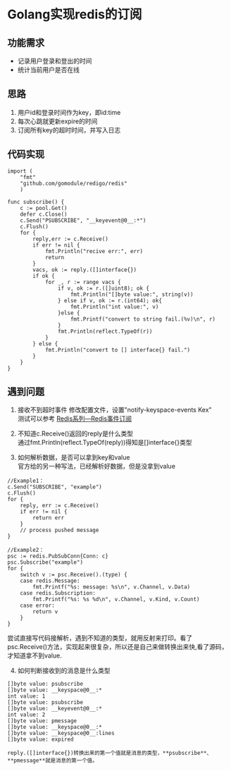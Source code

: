 # Golang实现redis的订阅 #

## 功能需求 ##
* 记录用户登录和登出的时间
* 统计当前用户是否在线

## 思路 ##
1. 用户id和登录时间作为key，即id:time   
2. 每次心跳就更新expire的时间   
3. 订阅所有key的超时时间，并写入日志

## 代码实现 ##
```golang
import (
    "fmt"
    "github.com/gomodule/redigo/redis"
    )

func subscribe() {
	c := pool.Get()
    defer c.Close()
	c.Send("PSUBSCRIBE", "__keyevent@0__:*")
	c.Flush()
	for {
		reply,err := c.Receive() 
		if err != nil {
			fmt.Println("recive err:", err)
			return
		}
		vacs, ok := reply.([]interface{})
		if ok {
			for _, r := range vacs {
				if v, ok := r.([]uint8); ok {
					fmt.Println("[]byte value:", string(v))
				} else if v, ok := r.(int64); ok{
					fmt.Println("int value:", v)
				}else {
					fmt.Printf("convert to string fail.(%v)\n", r)
				}
				fmt.Println(reflect.TypeOf(r))
			}
		} else {
			fmt.Println("convert to [] interface{} fail.")
		}
	}
}
```

## 遇到问题 ##
1. 接收不到超时事件
 修改配置文件，设置"notify-keyspace-events Kex"   
 测试可以参考 [Redis系列—Redis事件订阅](https://blog.csdn.net/u012758088/article/details/77285499)   

2. 不知道c.Receive()返回的reply是什么类型   
  通过fmt.Println(reflect.TypeOf(reply))得知是[]interface{}类型  

3. 如何解析数据，是否可以拿到key和value   
  官方给的另一种写法，已经解析好数据，但是没拿到value   
```golang
//Example1：
c.Send("SUBSCRIBE", "example")
c.Flush()
for {
    reply, err := c.Receive()
    if err != nil {
        return err
    }
    // process pushed message
}

//Example2：
psc := redis.PubSubConn{Conn: c}
psc.Subscribe("example")
for {
    switch v := psc.Receive().(type) {
    case redis.Message:
        fmt.Printf("%s: message: %s\n", v.Channel, v.Data)
    case redis.Subscription:
        fmt.Printf("%s: %s %d\n", v.Channel, v.Kind, v.Count)
    case error:
        return v
    }
}
```
  尝试直接写代码接解析，遇到不知道的类型，就用反射来打印。看了psc.Receive()方法，实现起来很复杂，所以还是自己来做转换出来快,看了源码，才知道拿不到value.

4. 如何判断接收到的消息是什么类型
```shell
[]byte value: psubscribe
[]byte value: __keyspace@0__:*
int value: 1
[]byte value: psubscribe
[]byte value: __keyevent@0__:*
int value: 2
[]byte value: pmessage
[]byte value: __keyspace@0__:*
[]byte value: __keyspace@0__:lines
[]byte value: expired
```
    reply.([]interface{})转换出来的第一个值就是消息的类型，**psubscribe**、**pmessage**就是消息的第一个值。
